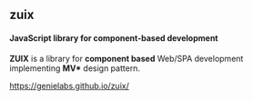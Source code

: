 ## zuix
#### JavaScript library for component-based development

**ZUIX** is a library for **component based** Web/SPA development implementing **MV\*** design pattern.

https://genielabs.github.io/zuix/

